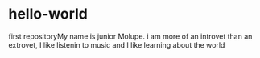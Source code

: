 # hello-world
first repositoryMy name is junior Molupe. i am more of an introvet than an extrovet, I like listenin to music and I like learning about the world


